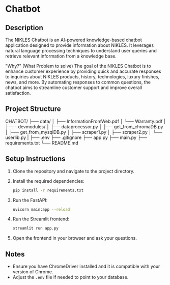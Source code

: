 # Chatbot


## Description
The NIKLES Chatbot is an AI-powered knowledge-based chatbot application designed to provide information about NIKLES. It leverages natural language processing techniques to understand user queries and retrieve relevant information from a knowledge base.

"Why?" (What Problem to solve)
The goal of the NIKLES Chatbot is to enhance customer experience by providing quick and accurate responses to inquiries about NIKLES products, history, technologies, luxury finishes, news, and more. By automating responses to common questions, the chatbot aims to streamline customer support and improve overall satisfaction.


## Project Structure

CHATBOT/
├── data/
│ ├── InformationFromWeb.pdf
│ └── Warranty.pdf
|
├──- devmodules/
│ ├── dataprocessor.py
│ ├── get_from_chromaDB.py
│ ├── get_from_mysqlDB.py
│ ├── scraper1.py
│ ├── scraper2.py
│ └── userlib.py
|
├── .env
├── .gitignore
├── app.py
├── main.py
├── requirements.txt
└── README.md


## Setup Instructions

1. Clone the repository and navigate to the project directory.

2. Install the required dependencies:
    ```bash
    pip install -r requirements.txt
    ```

3. Run the FastAPI:
    ```bash
    uvicorn main:app --reload
    ```

4. Run the Streamlit frontend:
    ```bash
    streamlit run app.py
    ```

6. Open the frontend in your browser and ask your questions.

## Notes

- Ensure you have ChromeDriver installed and it is compatible with your version of Chrome.
- Adjust the `.env` file if needed to point to your database.

